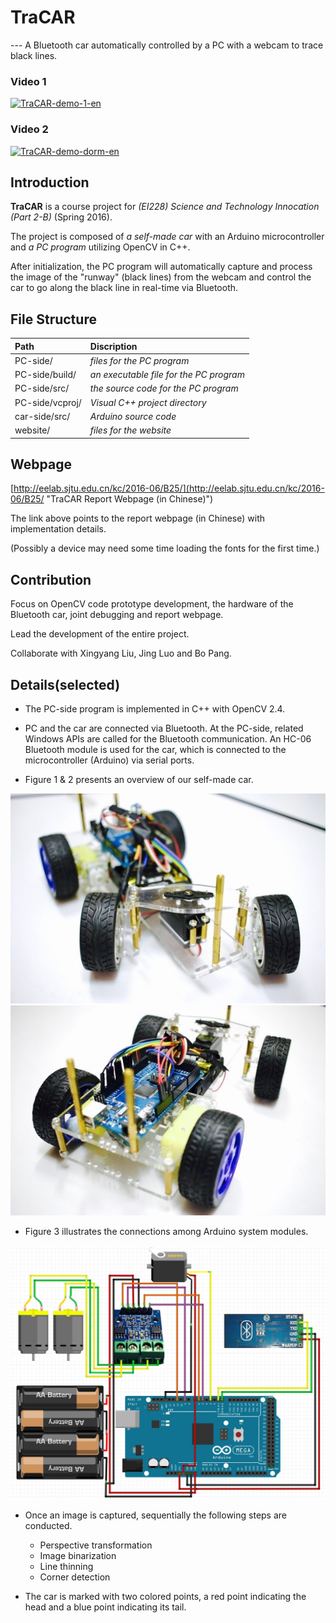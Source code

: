 # TraCAR
 --- A Bluetooth car automatically controlled by a PC with a webcam to trace black lines.

### Video 1 

[![TraCAR-demo-1-en](http://img.youtube.com/vi/ktlbX7IkARQ/0.jpg)](http://www.youtube.com/watch?v=ktlbX7IkARQ)

### Video 2 

[![TraCAR-demo-dorm-en](http://img.youtube.com/vi/PC991xsAWYM/0.jpg)](http://www.youtube.com/watch?v=PC991xsAWYM)



## Introduction
**TraCAR** is a course project for *(EI228) Science and Technology Innocation (Part 2-B)* (Spring 2016).

The project is composed of *a self-made car* with an Arduino microcontroller and *a PC program* utilizing OpenCV in C++.

After initialization, the PC program will automatically capture and process the image of the "runway" (black lines) from the webcam and control the car to go along the black line in real-time via Bluetooth. 


## File Structure

|Path|Discription|
|:---|:---|
|PC-side/   |*files for the PC program*|
|PC-side/build/   |*an executable file for the PC program*|
|PC-side/src/   |*the source code for the PC program*|
|PC-side/vcproj/   |*Visual C++ project directory*|
|car-side/src/   |*Arduino source code*|
|website/   |*files for the website*|

## Webpage

[http://eelab.sjtu.edu.cn/kc/2016-06/B25/](http://eelab.sjtu.edu.cn/kc/2016-06/B25/ "TraCAR Report Webpage (in Chinese)")

The link above points to the report webpage (in Chinese) with implementation details. 

(Possibly a device may need some time loading the fonts for the first time.)


## Contribution
Focus on OpenCV code prototype development, the hardware of the Bluetooth car, joint debugging and report webpage.

Lead the development of the entire project.

Collaborate with Xingyang Liu, Jing Luo and Bo Pang.


## Details(selected)

* The PC-side program is implemented in C++ with OpenCV 2.4.

* PC and the car are connected via Bluetooth. At the PC-side, related Windows APIs are called for the Bluetooth communication. An HC-06 Bluetooth module is used for the car, which is connected to the microcontroller (Arduino) via serial ports.

* Figure 1 & 2 presents an overview of our self-made car.

![Missing image](https://github.com/WMBao/TraCAR/blob/master/website/img/7.jpg)
![Missing image](https://github.com/WMBao/TraCAR/blob/master/website/img/6.jpg)


* Figure 3 illustrates the connections among Arduino system modules.

![Missing image](https://github.com/WMBao/TraCAR/blob/master/website/img/5.jpg)

* Once an image is captured, sequentially the following steps are conducted.
	- Perspective transformation
	- Image binarization
	- Line thinning
	- Corner detection

* The car is marked with two colored points, a red point indicating the head and a blue point indicating its tail.


